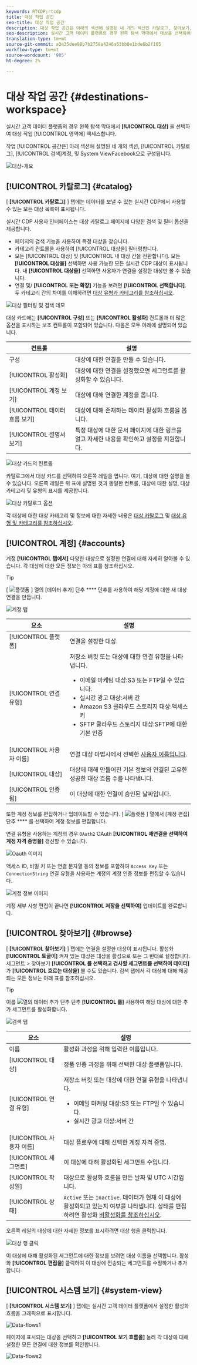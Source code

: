 ```yaml
---
keywords: RTCDP;rtcdp
title: 대상 작업 공간
seo-title: 대상 작업 공간
description: 대상 작업 공간은 아래의 섹션에 설명된 네 개의 섹션인 카탈로그, 찾아보기, 계정 및 시스템 보기로 구성됩니다.
seo-description: 실시간 고객 데이터 플랫폼의 경우 왼쪽 탐색 막대에서 대상을 선택하여 대상 작업 영역에 액세스합니다.
translation-type: tm+mt
source-git-commit: a3e35dee98b7b2758a4246a63bb0e1bde6b2f165
workflow-type: tm+mt
source-wordcount: '905'
ht-degree: 2%

---
```



# 대상 작업 공간 {#destinations-workspace}

실시간 고객 데이터 플랫폼의 경우 왼쪽 탐색 막대에서 **[!UICONTROL 대상]** 을 선택하여 대상 작업 [!UICONTROL 영역에] 액세스합니다.

작업 [!UICONTROL 공간은] 아래 섹션에 설명된 네 개의 섹션, [!UICONTROL 카탈로그], [!UICONTROL 검색]계정, 및 System ViewFacebook으로 구성됩니다.

![대상-개요](/help/rtcdp/destinations/assets/destinations-overview.png)

## [!UICONTROL 카탈로그] {#catalog}

[ **[!UICONTROL 카탈로그]** ] 탭에는 데이터를 보낼 수 있는 실시간 CDP에서 사용할 수 있는 모든 대상 목록이 표시됩니다.

실시간 CDP 사용자 인터페이스는 대상 카탈로그 페이지에 다양한 검색 및 필터 옵션을 제공합니다.

* 페이지의 검색 기능을 사용하여 특정 대상을 찾습니다.
* 카테고리 컨트롤을 사용하여 [!UICONTROL 대상을] 필터링합니다.
* 모든 [!UICONTROL 대상] 및 [!UICONTROL 내 대상 간을 전환합니다]. 모든 **[!UICONTROL 대상을]** 선택하면 사용 가능한 모든 실시간 CDP 대상이 표시됩니다. 내 **[!UICONTROL 대상을]** 선택하면 사용자가 연결을 설정한 대상만 볼 수 있습니다.
* 연결 및/ **[!UICONTROL 또는 확장]** 기능을 보려면 **[!UICONTROL 선택합니다]**. 두 카테고리 간의 차이를 이해하려면 [대상 유형과 카테고리를 참조하십시오](/help/rtcdp/destinations/destination-types.md).

![대상 필터링 및 검색 데모](/help/rtcdp/destinations/assets/destinations-search-and-filter.gif)

대상 카드에는 **[!UICONTROL 구성]** 또는 **[!UICONTROL 활성화]** 컨트롤과 더 많은 옵션을 표시하는 보조 컨트롤이 포함되어 있습니다. 다음은 모두 아래에 설명되어 있습니다.

| 컨트롤 | 설명 |
---------|----------
|  구성 | 대상에 대한 연결을 만들 수 있습니다. |
| [!UICONTROL 활성화] | 대상에 대한 연결을 설정했으면 세그먼트를 활성화할 수 있습니다. |
| [!UICONTROL 계정 보기] | 대상에 대해 연결한 계정을 봅니다. |
| [!UICONTROL 데이터 흐름 보기] | 대상에 대해 존재하는 데이터 활성화 흐름을 봅니다. |
| [!UICONTROL 설명서 보기] | 특정 대상에 대한 문서 페이지에 대한 링크를 열고 자세한 내용을 확인하고 설정을 지원합니다. |

![대상 카드의 컨트롤](/help/rtcdp/destinations/assets/destination-card-options.png)

카탈로그에서 대상 카드를 선택하여 오른쪽 레일을 엽니다.  여기, 대상에 대한 설명을 볼 수 있습니다. 오른쪽 레일은 위 표에 설명된 것과 동일한 컨트롤, 대상에 대한 설명, 대상 카테고리 및 유형의 표시를 제공합니다.

![대상 카탈로그 옵션](/help/rtcdp/destinations/assets/destination-right-rail.png)

각 대상에 대한 대상 카테고리 및 정보에 대한 자세한 내용은 [대상 카탈로그](/help/rtcdp/destinations/destinations-catalog.md) 및 [대상 유형 및 카테고리를 참조하십시오](/help/rtcdp/destinations/destination-types.md).

## [!UICONTROL 계정] {#accounts}

계정 **[!UICONTROL 탭에서]** 다양한 대상으로 설정한 연결에 대해 자세히 알아볼 수 있습니다. 각 대상에 대한 모든 정보는 아래 표를 참조하십시오.

>[!TIP]
>
>[ ![플랫폼](/help/rtcdp/destinations/assets/add-data-symbol.png) ] 열의 [데이터 추가] 단추 **** 단추를 사용하여 해당 계정에 대한 새 대상 연결을 만듭니다.

![계정 탭](./assets/workspace/edit-account-destinations.png)

| 요소 | 설명 |
---------|----------
| [!UICONTROL 플랫폼] | 연결을 설정한 대상. |
| [!UICONTROL 연결 유형] | 저장소 버킷 또는 대상에 대한 연결 유형을 나타냅니다. <ul><li>이메일 마케팅 대상:S3 또는 FTP일 수 있습니다.</li><li>실시간 광고 대상:서버 간</li><li>Amazon S3 클라우드 스토리지 대상:액세스 키 </li><li>SFTP 클라우드 스토리지 대상:SFTP에 대한 기본 인증</li></ul> |
| [!UICONTROL 사용자 이름] | 연결 대상 마법사에서 선택한 [사용자 이름입니다](/help/rtcdp/destinations/email-marketing-destinations.md#connect-destination). |
| [!UICONTROL 대상] | 대상에 대해 만들어진 기본 정보와 연결된 고유한 성공한 대상 흐름 수를 나타냅니다. |
| [!UICONTROL 인증됨] | 이 대상에 대한 연결이 승인된 날짜입니다. |

또한 계정 정보를 편집하거나 업데이트할 수 있습니다. [ ![플랫폼](./assets/workspace/pencil-icon.png) ] 열에서 [계정 편집] 단추 **** 를 선택하여 계정 정보를 편집합니다.

연결 유형을 사용하는 계정의 경우 `OAuth2` OAuth **[!UICONTROL 재연결을 선택하여 계정 자격 증명을]** 갱신할 수 있습니다.

![Oauth 이미지](./assets/workspace/reconnect-oauth.png)

액세스 ID, 비밀 키 또는 연결 문자열 등의 정보를 포함하여 `Access Key` 또는 `ConnectionString` 연결 유형을 사용하는 계정의 계정 인증 정보를 편집할 수 있습니다.

![계정 정보 이미지](./assets/workspace/edit-account-details.png)

계정 세부 사항 편집이 끝나면 **[!UICONTROL 저장을 선택하여]** 업데이트를 완료합니다.

## [!UICONTROL 찾아보기] {#browse}

[ **[!UICONTROL 찾아보기]** ] 탭에는 연결을 설정한 대상이 표시됩니다. 활성화 **[!UICONTROL 토글이]** 켜져 있는 대상은 대상을 활성으로 또는 그 반대로 설정합니다. 세그먼트 > 찾아보기 **[!UICONTROL 를 선택하고 검사할 세그먼트를 선택하여 데이터]** 가 **[!UICONTROL 흐르는 대상을]** 볼 수도 있습니다. 검색 탭에서 각 대상에 대해 제공되는 모든 정보는 아래 표를 참조하십시오.

>[!TIP]
>
>이름 ![열의 데이터 추가 단추](/help/rtcdp/destinations/assets/add-data-symbol.png) 단추 **[!UICONTROL 를]** 사용하여 해당 대상에 대한 추가 세그먼트를 활성화합니다.

![검색 탭](/help/rtcdp/destinations/assets/browse-tab.png)

| 요소 | 설명 |
---------|----------
| 이름 | 활성화 과정을 위해 입력한 이름입니다. |
| [!UICONTROL 대상] | 정품 인증 과정을 위해 선택한 대상 플랫폼입니다. |
| [!UICONTROL 연결 유형] | 저장소 버킷 또는 대상에 대한 연결 유형을 나타냅니다. <ul><li>이메일 마케팅 대상:S3 또는 FTP일 수 있습니다.</li><li>실시간 광고 대상:서버 간</li></ul> |
| [!UICONTROL 사용자 이름] | 대상 플로우에 대해 선택한 계정 자격 증명. |
| [!UICONTROL 세그먼트] | 이 대상에 대해 활성화된 세그먼트 수입니다. |
| [!UICONTROL 작성일] | 대상으로 활성화 흐름을 만든 날짜 및 UTC 시간입니다. |
| [!UICONTROL 상태] | `Active` 또는 `Inactive`. 데이터가 현재 이 대상에 활성화되고 있는지 여부를 나타냅니다. 상태를 편집하려면 활성화 [비활성화를 참조하십시오](/help/rtcdp/destinations/activate-destinations.md#disable-activation). |

오른쪽 레일의 대상에 대한 자세한 정보를 표시하려면 대상 행을 클릭합니다.

![대상 행 클릭](/help/rtcdp/destinations/assets/click-destination-row.png)

이 대상에 대해 활성화된 세그먼트에 대한 정보를 보려면 대상 이름을 선택합니다. 활성화 **[!UICONTROL 편집을]** 클릭하여 이 대상에 전송되는 세그먼트를 수정하거나 추가합니다.

## [!UICONTROL 시스템 보기] {#system-view}

[ **[!UICONTROL 시스템 보기]** ] 탭에는 실시간 고객 데이터 플랫폼에서 설정한 활성화 흐름을 그래픽으로 표시합니다.

![Data-flows1](/help/rtcdp/destinations/assets/data-flows1.png)

페이지에 표시되는 대상을 선택하고 **[!UICONTROL 보기 흐름을]** 눌러 각 대상에 대해 설정한 모든 연결에 대한 정보를 확인합니다.

![Data-flows2](/help/rtcdp/destinations/assets/data-flows2.png)
